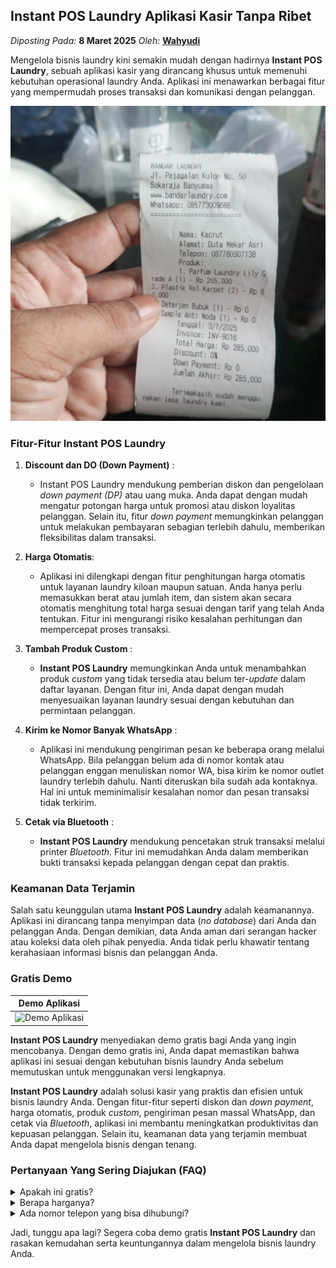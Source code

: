 ## Instant POS Laundry Aplikasi Kasir Tanpa Ribet
_Diposting Pada:_ **8 Maret 2025**
_Oleh:_  [**Wahyudi**](https://bandarlaundry.github.io/blog/menu/wahyudi.html)

Mengelola bisnis laundry kini semakin mudah dengan hadirnya **Instant POS Laundry**, sebuah aplikasi kasir yang dirancang khusus untuk memenuhi kebutuhan operasional laundry Anda. Aplikasi ini menawarkan berbagai fitur yang mempermudah proses transaksi dan komunikasi dengan pelanggan. 

![Instant POS Laundry Aplikasi Kasir Tanpa Ribet](https://raw.githubusercontent.com/bandarlaundry/blog/refs/heads/images/bl-instant-pos-laundry.webp)

### Fitur-Fitur Instant POS Laundry

1. **Discount dan DO (Down Payment)** :
   - Instant POS Laundry mendukung pemberian diskon dan pengelolaan _down payment (DP)_ atau uang muka. Anda dapat dengan mudah mengatur potongan harga untuk promosi atau diskon loyalitas pelanggan. Selain itu, fitur _down payment_ memungkinkan pelanggan untuk melakukan pembayaran sebagian terlebih dahulu, memberikan fleksibilitas dalam transaksi.

2. **Harga Otomatis**:
   - Aplikasi ini dilengkapi dengan fitur penghitungan harga otomatis untuk layanan laundry kiloan maupun satuan. Anda hanya perlu memasukkan berat atau jumlah item, dan sistem akan secara otomatis menghitung total harga sesuai dengan tarif yang telah Anda tentukan. Fitur ini mengurangi risiko kesalahan perhitungan dan mempercepat proses transaksi.

3. **Tambah Produk Custom** :
   - **Instant POS Laundry** memungkinkan Anda untuk menambahkan produk _custom_ yang tidak tersedia atau belum ter-_update_ dalam daftar layanan. Dengan fitur ini, Anda dapat dengan mudah menyesuaikan layanan laundry sesuai dengan kebutuhan dan permintaan pelanggan.

4. **Kirim ke Nomor Banyak WhatsApp** :
   - Aplikasi ini mendukung pengiriman pesan ke beberapa orang melalui WhatsApp. Bila pelanggan belum ada di nomor kontak atau pelanggan enggan menuliskan nomor WA, bisa kirim ke nomor outlet laundry terlebih dahulu. Nanti diteruskan bila sudah ada kontaknya. Hal ini untuk meminimalisir kesalahan nomor dan pesan transaksi tidak terkirim.

5. **Cetak via Bluetooth** :
   - **Instant POS Laundry** mendukung pencetakan struk transaksi melalui printer _Bluetooth_. Fitur ini memudahkan Anda dalam memberikan bukti transaksi kepada pelanggan dengan cepat dan praktis.

### Keamanan Data Terjamin

Salah satu keunggulan utama **Instant POS Laundry** adalah keamanannya. Aplikasi ini dirancang tanpa menyimpan data (_no database_) dari Anda dan pelanggan Anda. Dengan demikian, data Anda aman dari serangan hacker atau koleksi data oleh pihak penyedia. Anda tidak perlu khawatir tentang kerahasiaan informasi bisnis dan pelanggan Anda.

### Gratis Demo

| Demo Aplikasi |
| ------------- | 
| ![Demo Aplikasi](https://raw.githubusercontent.com/bandarlaundry/blog/refs/heads/main/images/bl-demo-aplikasi-laundry-instant-pos.gif)  | 

**Instant POS Laundry** menyediakan demo gratis bagi Anda yang ingin mencobanya. Dengan demo gratis ini, Anda dapat memastikan bahwa aplikasi ini sesuai dengan kebutuhan bisnis laundry Anda sebelum memutuskan untuk menggunakan versi lengkapnya.

**Instant POS Laundry** adalah solusi kasir yang praktis dan efisien untuk bisnis laundry Anda. Dengan fitur-fitur seperti diskon dan _down payment_, harga otomatis, produk _custom_, pengiriman pesan massal WhatsApp, dan cetak via _Bluetooth_, aplikasi ini membantu meningkatkan produktivitas dan kepuasan pelanggan. Selain itu, keamanan data yang terjamin membuat Anda dapat mengelola bisnis dengan tenang.

### Pertanyaan Yang Sering Diajukan (FAQ)
<details>
<summary>Apakah ini gratis?</summary>
Iya, ada versi gratisnya
</details>
<details>
<summary>Berapa harganya?</summary>
Nanti saya kabari
</details>
<details>
<summary>Ada nomor telepon yang bisa dihubungi?</summary>
Silahkan Whatsapp ke nomor [085773009666](https://wa.me/6285773009666)
</details>

Jadi, tunggu apa lagi? Segera coba demo gratis **Instant POS Laundry** dan rasakan kemudahan serta keuntungannya dalam mengelola bisnis laundry Anda.

